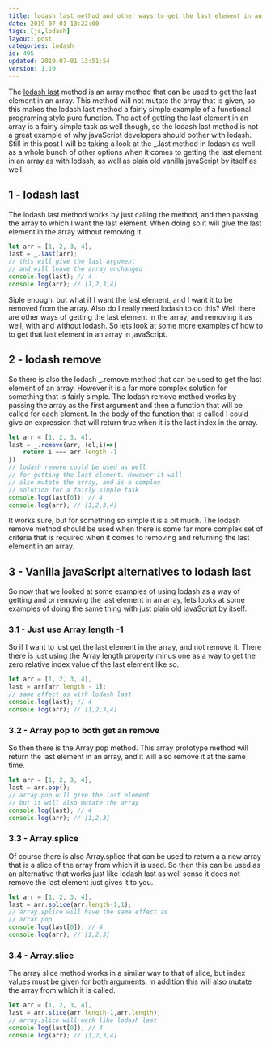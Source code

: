 ```yaml
---
title: lodash last method and other ways to get the last element in an array in javaScript
date: 2019-07-01 13:22:00
tags: [js,lodash]
layout: post
categories: lodash
id: 495
updated: 2019-07-01 13:51:54
version: 1.10
---
```


The [lodash last](https://lodash.com/docs/4.17.11#last) method is an array method that can be used to get the last element in an array. This method will not mutate the array that is given, so this makes the lodash last method a fairly simple example of a functional programing style pure function. The act of getting the last element in an array is a fairly simple task as well though, so the lodash last method is not a great example of why javaScript developers should bother with lodash. Still in this post I will be taking a look at the \_.last method in lodash as well as a whole bunch of other options when it comes to getting the last element in an array as with lodash, as well as plain old vanilla javaScript by itself as well.

<!-- more -->


## 1 - lodash last

The lodash last method works by just calling the method, and then passing the array to which I want the last element. When doing so it will give the last element in the array without removing it.


```js
let arr = [1, 2, 3, 4],
last = _.last(arr);
// this will give the last argument
// and will leave the array unchanged
console.log(last); // 4
console.log(arr); // [1,2,3,4]
```

Siple enough, but what if I want the last element, and I want it to be removed from the array. Also do I really need lodash to do this? Well there are other ways of getting the last element in the array, and removing it as well, with and without lodash. So lets look at some more examples of how to to get that last element in an array in javaScript.

## 2 - lodash remove

So there is also the lodash \_.remove method that can be used to get the last element of an array. However it is a far more complex solution for something that is fairly simple. The lodash remove method works by passing the array as the first argument and then a function that will be called for each element. In the body of the function that is called I could give an expression that will return true when it is the last index in the array.

```js
let arr = [1, 2, 3, 4],
last = _.remove(arr, (el,i)=>{
    return i === arr.length -1
})
// lodash remove could be used as well
// for getting the last element. However it will
// also mutate the array, and is a complex 
// solution for a fairly simple task
console.log(last[0]); // 4
console.log(arr); // [1,2,3,4]
```

It works sure, but for something so simple it is a bit much. The lodash remove method should be used when there is some far more complex set of criteria that is required when it comes to removing and returning the last element in an array.

## 3 - Vanilla javaScript alternatives to lodash last

So now that we looked at some examples of using lodash as a way of getting and or removing the last element in an array, lets looks at some examples of doing the same thing with just plain old javaScript by itself.

### 3.1 - Just use Array.length -1

So if I want to just get the last element in the array, and not remove it. There there is just using the Array length property minus one as a way to get the zero relative index value of the last element like so.

```js
let arr = [1, 2, 3, 4],
last = arr[arr.length - 1];
// same effect as with lodash last
console.log(last); // 4
console.log(arr); // [1,2,3,4]
```

### 3.2 - Array.pop to both get an remove

So then there is the Array pop method. This array prototype method will return the last element in an array, and it will also remove it at the same time.

```js
let arr = [1, 2, 3, 4],
last = arr.pop();
// array.pop will give the last element
// but it will also mutate the array
console.log(last); // 4
console.log(arr); // [1,2,3]
```

### 3.3 - Array.splice

Of course there is also Array.splice that can be used to return a a new array that is a slice of the array from which it is used. So then this can be used as an alternative that works just like lodash last as well sense it does not remove the last element just gives it to you.

```js
let arr = [1, 2, 3, 4],
last = arr.splice(arr.length-1,1);
// array.splice will have the same effect as
// arrar.pop
console.log(last[0]); // 4
console.log(arr); // [1,2,3]
```

### 3.4 - Array.slice

The array slice method works in a similar way to that of slice, but index values must be given for both arguments. In addition this will also mutate the array from which it is called.

```js
let arr = [1, 2, 3, 4],
last = arr.slice(arr.length-1,arr.length);
// array.slice will work like lodash last
console.log(last[0]); // 4
console.log(arr); // [1,2,3,4]
```